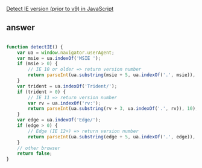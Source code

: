 [Detect IE version (prior to v9) in JavaScript](http://stackoverflow.com/questions/10964966/detect-ie-version-prior-to-v9-in-javascript)

## answer

```js

function detectIE() {
    var ua = window.navigator.userAgent;
    var msie = ua.indexOf('MSIE ');
    if (msie > 0) {
        // IE 10 or older => return version number
        return parseInt(ua.substring(msie + 5, ua.indexOf('.', msie)), 10);
    }
    var trident = ua.indexOf('Trident/');
    if (trident > 0) {
        // IE 11 => return version number
        var rv = ua.indexOf('rv:');
        return parseInt(ua.substring(rv + 3, ua.indexOf('.', rv)), 10);
    }
    var edge = ua.indexOf('Edge/');
    if (edge > 0) {
        // Edge (IE 12+) => return version number
        return parseInt(ua.substring(edge + 5, ua.indexOf('.', edge)), 10);
    }
    // other browser
    return false;
}



```